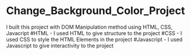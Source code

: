 # Change_Background_Color_Project
 I built this project with DOM Manipulation method using HTML, CSS, Javacript
 #HTML - I used HTML to give structure to the project
 #CSS - I used CSS to style the HTML Elements in the project
 #Javascript - I used Javascript to give interactivity to the project
 
 
